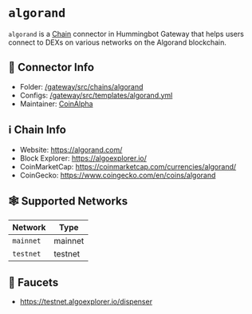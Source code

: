 # `algorand`

`algorand` is a [Chain](/chains) connector in Hummingbot Gateway that helps users connect to DEXs on various networks on the Algorand blockchain.

## 📁 Connector Info

* Folder: [/gateway/src/chains/algorand](https://github.com/hummingbot/gateway/tree/development/src/chains/algorand)
* Configs: [/gateway/src/templates/algorand.yml](https://github.com/hummingbot/gateway/tree/development/src/templates/algorand.yml)
* Maintainer: [CoinAlpha](https://coinalpha.com)

## ℹ️ Chain Info

* Website: https://algorand.com/
* Block Explorer: https://algoexplorer.io/
* CoinMarketCap: https://coinmarketcap.com/currencies/algorand/
* CoinGecko: https://www.coingecko.com/en/coins/algorand

## 🕸️ Supported Networks

| Network | Type    |
|---------|---------|
| `mainnet` | mainnet |
| `testnet` | testnet |

## 🚰 Faucets

* https://testnet.algoexplorer.io/dispenser